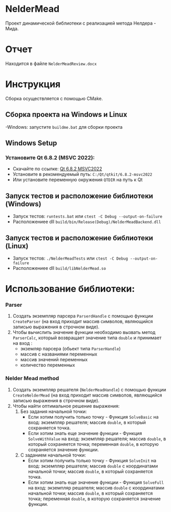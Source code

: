 # NelderMead
Проект динамической библиотеки с реализацией метода Нелдера - Мида.
# Отчет
Находится в файле ```NelderMeadReview.docx```
# Инструкция
Сборка осуществляется с помощью CMake.
## Сборка проекта на Windows и Linux
-Windows: запустите ```buildme.bat``` для сборки проекта
## Windows Setup
### Установите Qt 6.8.2 (MSVC 2022):
- Скачайте по ссылке: [Qt 6.8.2 MSVC2022](https://disk.yandex.ru/d/_aF-pyYLWEEWRQ)
- Установите в рекомендуемый путь: `C:/Qt/qtkit/6.8.2-msvc2022`
- Или установите переменную окружения `QTDIR` на путь к Qt
## Запуск тестов и расположение библиотеки (Windows)
- Запуск тестов: ```runtests.bat``` или ```ctest -C Debug --output-on-failure```
- Расположениее dll ```build/bin/Release(Debug)/NelderMeadBackend.dll```
## Запуск тестов и расположение библиотеки (Linux)
- Запуск тестов: ```./NelderMeadTests``` или ```ctest -C Debug --output-on-failure```
- Расположениее dll ```build/libNelderMead.so```
# Использование библиотеки:
### Parser
1) Создать экземпляр парсера ```ParserdHandle``` с помощью функции ```CreateParser``` (на вход приходит массив символов, являющийся записью выражения в строчном виде).
2) Чтобы вычислить значение функции необходимо вызвать метод ```ParserCalc```, который возвращает значение типа ```double``` и принимает на вход : 
   - экземляр парсера (обьект типа ```ParserHandle```)
   - массив с названиями переменных
   - массив значений переменных
   - количество переменных
### Nelder Mead method
1) Создать экземпляр решателя (```NelderMeadHandle```) с помощью функции ```CreateNelderMead``` (на вход приходит массив символов, являющийся записью выражения в строчном виде).
2) Чтобы найти оптимальное решение выражения:
    1. Без задания начальной точки:
        -  Если хотим получить только точку - Функция ```SolveBasic``` на вход: экземпляр решателя; массив ```double```, в который сохраняется точка.
        -  Если хотим знать еще значение функции - Функция ```SolveWithValue``` на вход: экземпляр решателя; массив ```double```, в который сохраняется точка; переменная ```double```, в которую сохраняется значение функции.
    2. С заданием начальной точки:
        -  Если хотим получить только точку - Функция ```SolveInit``` на вход: экземпляр решателя; массив ```double``` с координатами начальной точки; массив ```double```, в который сохраняется точка.
        -  Если хотим знать еще значение функции - Функция ```SolveFull``` на вход: экземпляр решателя; массив ```double``` с координатами начальной точки; массив ```double```, в который сохраняется точка; переменная ```double```, в которую сохраняется значение функции.
